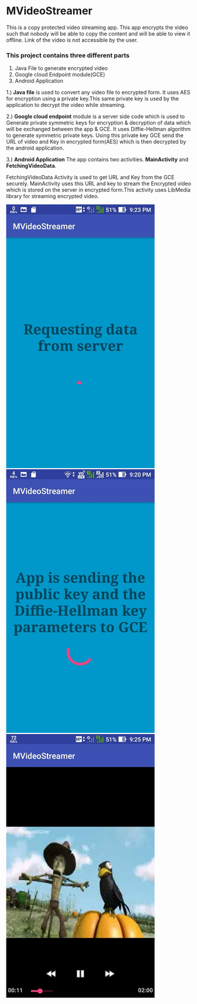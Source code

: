 # MVideoStreamer
This is a copy protected video streaming app. This app encrypts the video such that nobody will be able to copy the content and will be able to view it offline. Link of the video is not accessible by the user.

### This project contains three different parts
1. Java File to generate encrypted video
2. Google cloud Endpoint module(GCE)
3. Android Application

1.) **Java file** is used to convert any video file to encrypted form. It uses AES for encryption using a private key.This same private key is used by the application to decrypt the video while streaming.

2.) **Google cloud endpoint** module is a server side code which is used to Generate private symmetric keys for encryption & decryption of data which will be exchanged between the app & GCE. It uses Diffie-Hellman algorithm to generate symmetric private keys. Using this private key GCE send the URL of video and Key in encrypted form(AES) which is then decrypted by the android application.

3.) **Android Application**
The app contains two activities. **MainActivity** and **FetchingVideoData**.

FetchingVideoData Activity is used to get URL and Key from the GCE securely.
MainActivity uses this URL and key to stream the Encrypted video which is stored on the server in encrypted form.This activity uses LibMedia library for streaming encrypted video.


![alt tag](https://github.com/Gr8manish/MVideoStreamer/blob/master/ScreenShots/one.jpg "MVideoStreamer") ![alt tag](https://github.com/Gr8manish/MVideoStreamer/blob/master/ScreenShots/two.jpg "MVideoStreamer") ![alt tag](https://github.com/Gr8manish/MVideoStreamer/blob/master/ScreenShots/three.jpg "MVideoStreamer")
